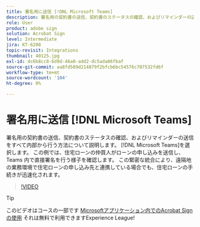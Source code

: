 ```yaml
---
title: 署名用に送信 [!DNL Microsoft Teams]
description: 署名用の契約書の送信、契約書のステータスの確認、およびリマインダーの送信をすべて内部から行う方法について説明します。 [!DNL Microsoft Teams]
role: User
product: adobe sign
solution: Acrobat Sign
level: Intermediate
jira: KT-6208
topic-revisit: Integrations
thumbnail: 40125.jpg
exl-id: dc6b8cc8-6d9d-46a0-add2-dc5ada06fbaf
source-git-commit: aa8fd589d214879f2bfcb6bc54576c707532fd6f
workflow-type: tm+mt
source-wordcount: '104'
ht-degree: 0%

---
```


# 署名用に送信 [!DNL Microsoft Teams]

署名用の契約書の送信、契約書のステータスの確認、およびリマインダーの送信をすべて内部から行う方法について説明します。 [!DNL Microsoft Teams]を選択します。 この例では、住宅ローンの仲買人がローンの申し込みを送信し、Teams 内で直接署名を行う様子を確認します。 この緊密な統合により、遠隔地の業務環境で住宅ローンの申し込み先と連携している場合でも、住宅ローンの手続きが迅速化されます。

>[!VIDEO](https://video.tv.adobe.com/v/346545?quality=12&learn=on&hidetitle=true)

>[!TIP]
>
>このビデオはコースの一部です [Microsoftアプリケーション内でのAcrobat Signの使用](https://experienceleague.adobe.com/?recommended=Sign-U-1-2020.2) それは無料で利用できますExperience League!

